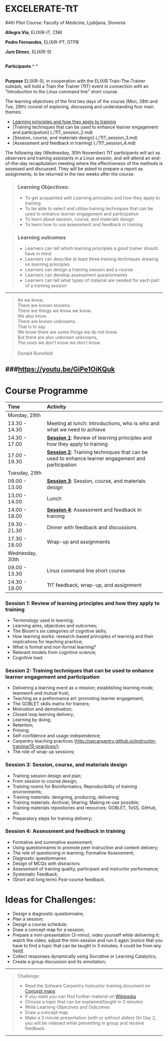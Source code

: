# EXCELERATE-TtT

#4th Pilot Course: Faculty of Medicine, Ljubljana, Slovenia

**Allegra Via**, ELIXIR-IT, CNR

**Pedro Fernandes**, ELIXIR-PT, GTPB

**Jure Dimec**, ELIXIR-SI


##

**Participants**
* 
* 

##

**Purpose**
ELIXIR-SI, in cooperation with the ELIXIR Train-The-Trainer subtask, will hold a Train the Trainer (TtT) event in connection with an "Introduction to the Linux command line" short course. 

The learning objectives of the first two days of the course (Mon, 28th and Tue, 29th) consist of exploring, discussing and understanding four main themes: 

* [Learning principles and how they apply to training](./TtT_session_1.md)
* [Training techniques that can be used to enhance learner engagement and participation] (./TtT_session_2.md)
* [Session, course, and materials design] (./TtT_session_3.md)
* [Assessment and feedback in training] (./TtT_session_4.md)

The following day (Wednesday, 30th November) TtT participants will act as observers and training assistants in a Linux session, and will attend an end-of-the-day recapitulation meeting where the effectiveness of the methods is assessed and discussed. They will be asked to prepare a report as assignments, to be returned in the two weeks after the course.

> ### Learning Objectives:
> * To get acquainted with Learning principles and how they apply to training
> * To be able to select and utilise training techniques that can be used to enhance learner engagement and participation
> * To learn about session, course, and materials design
> * To learn how to use assessment and feedback in training

> ### Learning outcomes
> * Learners can tell which learning principles a good trainer should have in mind
> * Learners can describe at least three training techniques drawing on learning principles
> * Learners can design a training session and a course
> * Learners can develop assessment questionnaires
> * Learners can tell what types of material are needed for each part of a training session 

---
> As we know,<br>
> There are known knowns.<br>
> There are things we know we know.<br>
> We also know<br>
> There are known unknowns.<br>
> That is to say<br>
> We know there are some things we do not know.<br>
> But there are also unknown unknowns,<br>
> The ones we don't know we don't know.<br>
><br>
>                            Donald Rumsfeld
>
###https://youtu.be/GiPe1OiKQuk
---

# Course Programme

 Time | Activity
:-------------|:----------------
Monday, 28th          |
13.30 - 14.30         | Meeting at lunch: Introductions, who is who and what we need to achieve
14.30 - 17.00         | [**Session 1**](./TtT_session_1.md): Review of learning principles and how they apply to training 
17.00 - 19.30         | [**Session 2**](./TtT_session_2.md): Training techniques that can be used to enhance learner engagement and participation
Tuesday, 29th         |
09.00 - 13.00          | [**Session 3**](./TtT_session_3.md): Session, course, and materials design
13.00 - 14.00         | Lunch
14.00 - 18.00         | [**Session 4**](./TtT_session_4.md): Assessment and feedback in training
19.30 - 21.30         | Dinner with feedback and discussions
17.30 - 18.00         | Wrap-up and assignments
Wednesday, 30th       |
09.00 - 13.30          | Linux command line short course
14.30 - 18.00          | TtT feedback, wrap-up, and assignment
 
### Session 1: Review of learning principles and how they apply to training

 * Terminology used in learning;
 * Learning aims, objectives and outcomes;
 * The Bloom's six categories of cognitive skills;
 * How learning works: research-based principles of learning and their implications for teaching practice;
 * What is formal and non-formal learning?
 * Relevant models from cognitive science;
 * Cognitive load.

### Session 2: Training techniques that can be used to enhance learner engagement and participation
 * Delivering a learning event as a mission; establishing learning mode, teamwork and mutual trust;
 * Teaching as a preformance art: promoting learner engagement;
 * The GOBLET skills matrix for trainers;
 * Motivation and demotivation;
 * Closed loop learning delivery;
 * Learning by doing;
 * Retention;
 * Priming; 
 * Self-confidence and usage independence;
 * Carpentry teaching practices (http://swcarpentry.github.io/instructor-training/15-practices/);
 * The role of wrap-up sessions;

### Session 3: Session, course, and materials design
* Training session design and plan;
* From session to course design;
* Training rooms for Bioinformatics, Reproducibility of training environments;
* Training materials: designing, producing, delivering;
* Training materials: Archival; Sharing; Making re-use possible;
* Training materials repositories and resources: GOBLET, TeSS, GitHub, etc.
* Preparatory steps for training delivery;

### Session 4: Assessment and feedback in training
* Formative and summative assessment;
* Using questionnaires to promote peer instruction and content delivery;
* The role of questioning in learning; Formative Assessment;
* Diagnostic questionnaires
* Design of MCQs with distractors
* Assessment of training quality, participant and instructor performance;
* Systematic Feedback;
* (Short and long term) Post-course feedback.

# Ideas for Challenges:

  * Design a diagnostic questionnaire;
  * Plan a session;
  * Design a course schedule;
  * Draw a concept map for a session;
  * Prepare a mini-presentation (3-mins); video yourself while delivering it; watch the video; adjust the mini-session and run it again [notice that you have to find a topic that can be taught in 3 minutes; it could be from any field]
  * Collect responses dynamically using Socrative or Learning Catalytics;
  * Create a group discussion and its annotation;
  
---
> Challenge:
> * Read the Sofware Carpentry Instructor training document on [Concept maps](https://github.com/swcarpentry/instructor-training/blob/gh-pages/_episodes/08-memory.md)
> * If you want you can find further material on [Wikipedia](https://en.wikipedia.org/wiki/Concept_map)
> * Choose a topic that can be explained/taught in 3 minutes
> * Write Learning Objectives and Outcomes 
> * Draw a concept map
> * Make a 3 minute presentation (with or without slides)
> On Day 2, you will be videoed while presenting in group and receive feedback.
>
---
